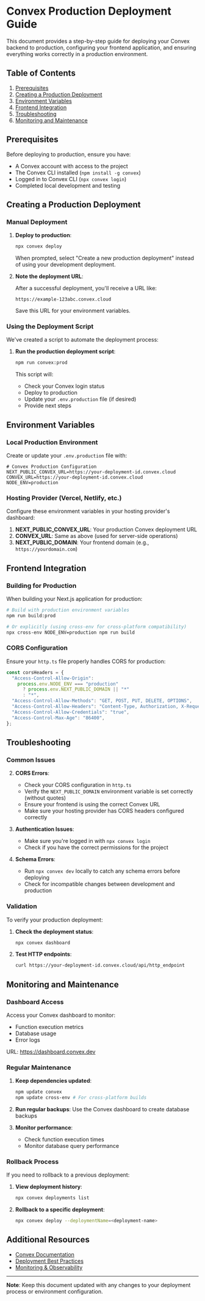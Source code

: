 # Convex Production Deployment Guide

This document provides a step-by-step guide for deploying your Convex backend to production, configuring your frontend application, and ensuring everything works correctly in a production environment.

## Table of Contents

1. [Prerequisites](#prerequisites)
2. [Creating a Production Deployment](#creating-a-production-deployment)
3. [Environment Variables](#environment-variables)
4. [Frontend Integration](#frontend-integration)
5. [Troubleshooting](#troubleshooting)
6. [Monitoring and Maintenance](#monitoring-and-maintenance)

## Prerequisites

Before deploying to production, ensure you have:

- A Convex account with access to the project
- The Convex CLI installed (`npm install -g convex`)
- Logged in to Convex CLI (`npx convex login`)
- Completed local development and testing

## Creating a Production Deployment

### Manual Deployment

1. **Deploy to production**:

   ```bash
   npx convex deploy
   ```

   When prompted, select "Create a new production deployment" instead of using your development deployment.

2. **Note the deployment URL**:

   After a successful deployment, you'll receive a URL like:
   ```
   https://example-123abc.convex.cloud
   ```
   
   Save this URL for your environment variables.

### Using the Deployment Script

We've created a script to automate the deployment process:

1. **Run the production deployment script**:

   ```bash
   npm run convex:prod
   ```

   This script will:
   - Check your Convex login status
   - Deploy to production
   - Update your `.env.production` file (if desired)
   - Provide next steps

## Environment Variables

### Local Production Environment

Create or update your `.env.production` file with:

```
# Convex Production Configuration
NEXT_PUBLIC_CONVEX_URL=https://your-deployment-id.convex.cloud
CONVEX_URL=https://your-deployment-id.convex.cloud
NODE_ENV=production
```

### Hosting Provider (Vercel, Netlify, etc.)

Configure these environment variables in your hosting provider's dashboard:

1. **NEXT_PUBLIC_CONVEX_URL**: Your production Convex deployment URL
2. **CONVEX_URL**: Same as above (used for server-side operations)
3. **NEXT_PUBLIC_DOMAIN**: Your frontend domain (e.g., `https://yourdomain.com`)

## Frontend Integration

### Building for Production

When building your Next.js application for production:

```bash
# Build with production environment variables
npm run build:prod

# Or explicitly (using cross-env for cross-platform compatibility)
npx cross-env NODE_ENV=production npm run build
```

### CORS Configuration

Ensure your `http.ts` file properly handles CORS for production:

```typescript
const corsHeaders = {
  "Access-Control-Allow-Origin":
    process.env.NODE_ENV === "production"
      ? process.env.NEXT_PUBLIC_DOMAIN || "*"
      : "*",
  "Access-Control-Allow-Methods": "GET, POST, PUT, DELETE, OPTIONS",
  "Access-Control-Allow-Headers": "Content-Type, Authorization, X-Requested-With",
  "Access-Control-Allow-Credentials": "true",
  "Access-Control-Max-Age": "86400",
};
```

## Troubleshooting

### Common Issues

2. **CORS Errors**:
   - Check your CORS configuration in `http.ts`
   - Verify the `NEXT_PUBLIC_DOMAIN` environment variable is set correctly (without quotes)
   - Ensure your frontend is using the correct Convex URL
   - Make sure your hosting provider has CORS headers configured correctly

2. **Authentication Issues**:
   - Make sure you're logged in with `npx convex login`
   - Check if you have the correct permissions for the project

3. **Schema Errors**:
   - Run `npx convex dev` locally to catch any schema errors before deploying
   - Check for incompatible changes between development and production

### Validation

To verify your production deployment:

1. **Check the deployment status**:
   ```bash
   npx convex dashboard
   ```

2. **Test HTTP endpoints**:
   ```bash
   curl https://your-deployment-id.convex.cloud/api/http_endpoint
   ```

## Monitoring and Maintenance

### Dashboard Access

Access your Convex dashboard to monitor:
- Function execution metrics
- Database usage
- Error logs

URL: https://dashboard.convex.dev

### Regular Maintenance

1. **Keep dependencies updated**:
   ```bash
   npm update convex
   npm update cross-env # For cross-platform builds
   ```

2. **Run regular backups**:
   Use the Convex dashboard to create database backups

3. **Monitor performance**:
   - Check function execution times
   - Monitor database query performance

### Rollback Process

If you need to rollback to a previous deployment:

1. **View deployment history**:
   ```bash
   npx convex deployments list
   ```

2. **Rollback to a specific deployment**:
   ```bash
   npx convex deploy --deploymentName=<deployment-name>
   ```

## Additional Resources

- [Convex Documentation](https://docs.convex.dev)
- [Deployment Best Practices](https://docs.convex.dev/production/best-practices)
- [Monitoring & Observability](https://docs.convex.dev/production/monitoring)

---

**Note**: Keep this document updated with any changes to your deployment process or environment configuration.